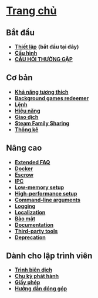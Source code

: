 # **[Trang chủ](https://github.com/JustArchi/ArchiSteamFarm/wiki/Home)**

## Bắt đầu

* **[Thiết lập](https://github.com/JustArchi/ArchiSteamFarm/wiki/Setting-up)** **(bắt đầu tại đây)**
* **[Cấu hình](https://github.com/JustArchi/ArchiSteamFarm/wiki/Configuration)**
* **[CÂU HỎI THƯỜNG GẶP](https://github.com/JustArchi/ArchiSteamFarm/wiki/FAQ)**

## Cơ bản

* **[Khả năng tương thích](https://github.com/JustArchi/ArchiSteamFarm/wiki/Compatibility)**
* **[Background games redeemer](https://github.com/JustArchi/ArchiSteamFarm/wiki/Background-games-redeemer)**
* **[Lệnh](https://github.com/JustArchi/ArchiSteamFarm/wiki/Commands)**
* **[Hiệu năng](https://github.com/JustArchi/ArchiSteamFarm/wiki/Performance)**
* **[Giao dịch](https://github.com/JustArchi/ArchiSteamFarm/wiki/Trading)**
* **[Steam Family Sharing](https://github.com/JustArchi/ArchiSteamFarm/wiki/Steam-Family-Sharing)**
* **[Thống kê](https://github.com/JustArchi/ArchiSteamFarm/wiki/Statistics)**

## Nâng cao

* **[Extended FAQ](https://github.com/JustArchi/ArchiSteamFarm/wiki/Extended-FAQ)**
* **[Docker](https://github.com/JustArchi/ArchiSteamFarm/wiki/Docker)**
* **[Escrow](https://github.com/JustArchi/ArchiSteamFarm/wiki/Escrow)**
* **[IPC](https://github.com/JustArchi/ArchiSteamFarm/wiki/IPC)**
* **[Low-memory setup](https://github.com/JustArchi/ArchiSteamFarm/wiki/Low-memory-setup)**
* **[High-performance setup](https://github.com/JustArchi/ArchiSteamFarm/wiki/High-performance-setup)**
* **[Command-line arguments](https://github.com/JustArchi/ArchiSteamFarm/wiki/Command-line-arguments)**
* **[Logging](https://github.com/JustArchi/ArchiSteamFarm/wiki/Logging)**
* **[Localization](https://github.com/JustArchi/ArchiSteamFarm/wiki/Localization)**
* **[Bảo mật](https://github.com/JustArchi/ArchiSteamFarm/wiki/Security)**
* **[Documentation](https://github.com/JustArchi/ArchiSteamFarm/wiki/Documentation)**
* **[Third-party tools](https://github.com/JustArchi/ArchiSteamFarm/wiki/Third-party-tools)**
* **[Deprecation](https://github.com/JustArchi/ArchiSteamFarm/wiki/Deprecation)**

## Dành cho lập trình viên

* **[Trình biên dịch](https://github.com/JustArchi/ArchiSteamFarm/wiki/Compilation)**
* **[Chu kỳ phát hành](https://github.com/JustArchi/ArchiSteamFarm/wiki/Release-cycle)**
* **[Giấy phép](https://github.com/JustArchi/ArchiSteamFarm/wiki/License)**
* **[Hướng dẫn đóng góp](https://github.com/JustArchi/ArchiSteamFarm/blob/master/.github/CONTRIBUTING.md)**